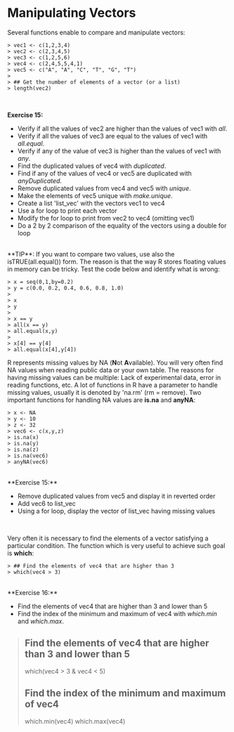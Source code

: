 # Manipulating Vectors


Several functions enable to compare and manipulate vectors:


```
> vec1 <- c(1,2,3,4)
> vec2 <- c(2,3,4,5)
> vec3 <- c(1,2,5,6)
> vec4 <- c(2,4,5,5,4,1)
> vec5 <- c("A", "A", "C", "T", "G", "T")
>
> ## Get the number of elements of a vector (or a list)
> length(vec2)
```
<br>

**Exercise 15:**

  + Verify if all the values of vec2 are higher than the values of vec1 with *all*.
  + Verify if all the values of vec3 are equal to the values of vec1 with *all.equal*.
  + Verify if any of the value of vec3 is higher than the values of vec1 with *any*.
  + Find the duplicated values of vec4 with *duplicated*.
  + Find if any of the values of vec4 or vec5 are duplicated with *anyDuplicated*.
  + Remove duplicated values from vec4 and vec5 with *unique*.
  + Make the elements of vec5 unique with *make.unique*.
  + Create a list 'list_vec' with the vectors vec1 to vec4
  + Use a for loop to print each vector
  + Modify the for loop to print from vec2 to vec4 (omitting vec1)
  + Do a 2 by 2 comparison of the equality of the vectors using a double for loop


<br>
**TIP**: If you want to compare two values, use also the isTRUE(all.equal()) form. The reason is that the way R stores floating values in memory can be tricky. Test the code below and identify what is wrong:
<br>

```
> x = seq(0,1,by=0.2)
> y = c(0.0, 0.2, 0.4, 0.6, 0.8, 1.0)
>
> x
> y
>
> x == y
> all(x == y)
> all.equal(x,y)
>
> x[4] == y[4]
> all.equal(x[4],y[4])
```


R represents missing values by NA (**N**ot **A**vailable). You will very often find NA values when reading public data or your own table. The reasons for having missing values can be multiple: Lack of experimental data, error in reading functions, etc. A lot of functions in R have a parameter to handle missing values, usually it is denoted by 'na.rm' (rm = remove). Two important functions for handling NA values are **is.na** and **anyNA**:


```
> x <- NA
> y <- 10
> z <- 32
> vec6 <- c(x,y,z)
> is.na(x)
> is.na(y)
> is.na(z)
> is.na(vec6)
> anyNA(vec6)
```

<br>
**Exercise 15:**

  + Remove duplicated values from vec5 and display it in reverted order
  + Add vec6 to list_vec
  + Using a for loop, display the vector of list_vec having missing values

<br>

Very often it is necessary to find the elements of a vector satisfying a particular condition. The function which is very useful to achieve such goal is **which**:


```
> ## Find the elements of vec4 that are higher than 3
> which(vec4 > 3)
```

<br>
**Exercise 16:**

  + Find the elements of vec4 that are higher than 3 and lower than 5
  + Find the index of the minimum and maximum of vec4 with *which.min* and *which.max*.

> ## Find the elements of vec4 that are higher than 3 and lower than 5
> which(vec4 > 3 & vec4 < 5)
>
> ## Find the index of the minimum and maximum of vec4
> which.min(vec4)
> which.max(vec4)
```

